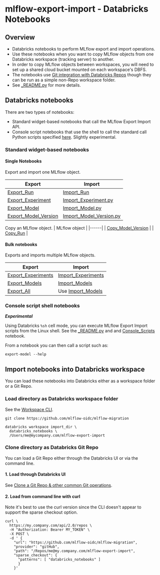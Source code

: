 # mlflow-export-import - Databricks Notebooks 


## Overview

* Databricks notebooks to perform MLflow export and import operations.
* Use these notebooks when you want to copy MLflow objects from one Databricks workspace (tracking server) to another.
* In order to copy MLflow objects between workspaces, you will need to set up a shared cloud bucket mounted on each workspace's DBFS.
* The notebooks use [Git integration with Databricks Repos](https://docs.databricks.com/repos/index.html) though they can be run as a simple non-Repo workspace folder.
* See [_README.py](_README.py) for more details.

## Databricks notebooks

There are two types of notebooks:
* Standard widget-based notebooks that call the MLflow Export Import API.
* Console script notebooks that use the shell to call the standard call Python scripts specified [here](https://github.com/mlflow-oidc/mlflow-migration/blob/master/setup.py#L35). Slightly experimental.

### Standard widget-based notebooks

#### Single Notebooks

Export and import one MLflow object.

| Export | Import |
|----------|----------|
| [Export_Run](single/Export_Run.py) | [Import_Run](single/Import_Run.py) |
| [Export_Experiment](single/Export_Experiment.py) | [Import_Experiment.py](single/Import_Experiment.py) |
| [Export_Model](single/Export_Model.py) | [Import_Model.py](single/Import_Model.py) |
| [Export_Model_Version](single/Export_Model_Version.py) | [Import_Model_Version.py](single/Import_Model_Version.py) |

Copy an MLflow object.
| MLflow object |
|------|
| [Copy_Model_Version](copy/Copy_Model_Version.py) | 
| [Copy_Run](copy/Copy_Run.py) | 


#### Bulk notebooks

Exports and imports multiple MLflow objects.

| Export | Import |
| ---- | ---- |
| [Export_Experiments](bulk/Export_Experiments.py) | [Import_Experiments](bulk/Import_Experiments.py) |
| [Export_Models](bulk/Export_Models.py) | [Import_Models](bulk/Import_Models.py) |
| [Export_All](bulk/Export_All.py) | Use [Import_Models](bulk/Import_Models.py) |

### Console script shell notebooks

**_Experimental_**

Using Databricks `%sh` cell mode, you can execute MLflow Export Import scripts from the Linux shell.
See the [_README.py](scripts/_README.py) and and [Console_Scripts](scripts/Console_Scripts.py) notebook.

From a notebook you can then call a script such as:
```
export-model --help
```

## Import notebooks into Databricks workspace

You can load these notebooks into Databricks either as a workspace folder or a Git Repo.

### Load directory as Databricks workspace folder

See the [Workspace CLI](https://docs.databricks.com/dev-tools/cli/workspace-cli.html).
```
git clone https://github.com/mlflow-oidc/mlflow-migration

databricks workspace import_dir \
  databricks_notebooks \
  /Users/me@mycompany.com/mlflow-export-import
```

### Clone directory as Databricks Git Repo

You can load a Git Repo either through the Databricks UI or via the command line.

#### 1. Load through Databricks UI

See [Clone a Git Repo & other common Git operations](https://docs.databricks.com/repos/git-operations-with-repos.html).

#### 2. Load from command line with curl

Note it's best to use the curl version since the CLI doesn't appear to support the sparse checkout option.

```
curl \
  https://my.company.com/api/2.0/repos \
  -H "Authorization: Bearer MY_TOKEN" \
  -X POST \
  -d ' {
    "url": "https://github.com/mlflow-oidc/mlflow-migration",
    "provider": "gitHub",
    "path": "/Repos/me@my.company.com/mlflow-export-import",
    "sparse_checkout": {
      "patterns": [ "databricks_notebooks" ]
      }
    }'
```

